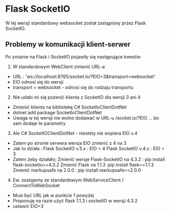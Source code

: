 # Flask SocketIO 
W tej wersji standardowy websocket został zastąpiony przez Flask SocketIO.

## Problemy w komunikacji klient-serwer
Po zmianie na Flask i SocketIO pojawiły się następujące kwestie:

1. W standardowym WebClient zmienić URL-a 
- URL : 'ws://localhost:8765/socket.io/?EIO=3&transport=websocket'
- EIO odnosi się do wersji 
- transport = websocket  - odnosi się do rodzaju transportu

2. Nie udało mi się pożenić klienta z SocketIO dla wersji 3 ani 4
- Zmienić klienta na bibliotekę C# SocketIoClientDotNet
- dotnet add package SocketIoClientDotNet
- Uwaga w tej wersji nie wolno dodawać w URL-u /socket.io/?EIO ... bo sam dodaje te parametry

3. Ale C# SocketIOClientDotNet - niestety nie wspiera EIO v.4 
- Zatem po stronie serwera wersja EIO zmienić z 4 na 3
- Jak to działa : 
	Flask SocketIO v.5.x : EIO = 4
	Flask SocketIO v.4.x : EIO = 3
- Zatem żeby działało;
	Zmienić wersje Flask-SocketIO na 4.3.2 : pip install flask-socketio==4.3.2
	Zmienić Flask na 1.1.3 :pip install flask==1.1.3
	Zmienić markupsafe na 2.0.0 : pip install markupsafe==2.0.0

4. Ew. zostajemy ze standardowym WebServiceClient / ConnectToWebSocket 
- Musi być URL jak w punkcie 1 powyżej
- Proponuję na razie użyć flask 1.1.3 i socketIO w wersji 4.3.2
- ustawić EIO=3